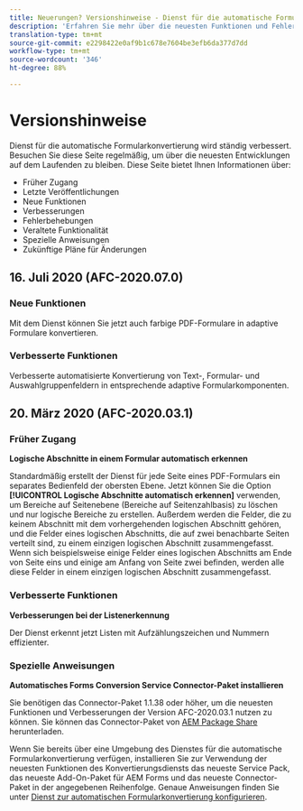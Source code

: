 ```yaml
---
title: Neuerungen? Versionshinweise - Dienst für die automatische Formularkonvertierung
description: 'Erfahren Sie mehr über die neuesten Funktionen und Fehler, die für den Dienst für die automatische Formularkonvertierung behoben wurden '
translation-type: tm+mt
source-git-commit: e2298422e0af9b1c678e7604be3efb6da377d7dd
workflow-type: tm+mt
source-wordcount: '346'
ht-degree: 88%

---
```



# Versionshinweise

Dienst für die automatische Formularkonvertierung wird ständig verbessert. Besuchen Sie diese Seite regelmäßig, um über die neuesten Entwicklungen auf dem Laufenden zu bleiben. Diese Seite bietet Ihnen Informationen über:

* Früher Zugang
* Letzte Veröffentlichungen
* Neue Funktionen
* Verbesserungen
* Fehlerbehebungen
* Veraltete Funktionalität
* Spezielle Anweisungen
* Zukünftige Pläne für Änderungen


## 16. Juli 2020 (AFC-2020.07.0)

### Neue Funktionen

Mit dem Dienst können Sie jetzt auch farbige PDF-Formulare in adaptive Formulare konvertieren.

### Verbesserte Funktionen

Verbesserte automatisierte Konvertierung von Text-, Formular- und Auswahlgruppenfeldern in entsprechende adaptive Formularkomponenten.


## 20. März 2020 (AFC-2020.03.1)

### Früher Zugang

**Logische Abschnitte in einem Formular automatisch erkennen**

Standardmäßig erstellt der Dienst für jede Seite eines PDF-Formulars ein separates Bedienfeld der obersten Ebene. Jetzt können Sie die Option **[!UICONTROL Logische Abschnitte automatisch erkennen]** verwenden, um Bereiche auf Seitenebene (Bereiche auf Seitenzahlbasis) zu löschen und nur logische Bereiche zu erstellen. Außerdem werden die Felder, die zu keinem Abschnitt mit dem vorhergehenden logischen Abschnitt gehören, und die Felder eines logischen Abschnitts, die auf zwei benachbarte Seiten verteilt sind, zu einem einzigen logischen Abschnitt zusammengefasst. Wenn sich beispielsweise einige Felder eines logischen Abschnitts am Ende von Seite eins und einige am Anfang von Seite zwei befinden, werden alle diese Felder in einem einzigen logischen Abschnitt zusammengefasst.

### Verbesserte Funktionen

**Verbesserungen bei der Listenerkennung**

Der Dienst erkennt jetzt Listen mit Aufzählungszeichen und Nummern effizienter.

### Spezielle Anweisungen

**Automatisches Forms Conversion Service Connector-Paket installieren**

Sie benötigen das Connector-Paket 1.1.38 oder höher, um die neuesten Funktionen und Verbesserungen der Version AFC-2020.03.1 nutzen zu können. Sie können das Connector-Paket von [AEM Package Share](https://www.adobeaemcloud.com/content/marketplace/marketplaceProxy.html?packagePath=/content/companies/public/adobe/packages/cq650/featurepack/AFCS-Connector-2020.03.1) herunterladen.

Wenn Sie bereits über eine Umgebung des Dienstes für die automatische Formularkonvertierung verfügen, installieren Sie zur Verwendung der neuesten Funktionen des Konvertierungsdiensts das neueste Service Pack, das neueste Add-On-Paket für AEM Forms und das neueste Connector-Paket in der angegebenen Reihenfolge. Genaue Anweisungen finden Sie unter [Dienst zur automatischen Formularkonvertierung konfigurieren](configure-service.md).